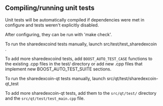 Compiling/running unit tests
------------------------------------

Unit tests will be automatically compiled if dependencies were met in configure
and tests weren't explicitly disabled.

After configuring, they can be run with 'make check'.

To run the sharedexcoind tests manually, launch src/test/test_sharedexcoin .

To add more sharedexcoind tests, add `BOOST_AUTO_TEST_CASE` functions to the existing
.cpp files in the test/ directory or add new .cpp files that
implement new BOOST_AUTO_TEST_SUITE sections.

To run the sharedexcoin-qt tests manually, launch src/qt/test/sharedexcoin-qt_test

To add more sharedexcoin-qt tests, add them to the `src/qt/test/` directory and
the `src/qt/test/test_main.cpp` file.

